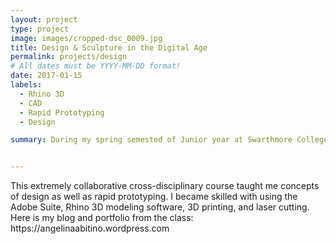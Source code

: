 ```yaml
---
layout: project
type: project
image: images/cropped-dsc_0009.jpg
title: Design & Sculpture in the Digital Age
permalink: projects/design
# All dates must be YYYY-MM-DD format!
date: 2017-01-15
labels:
  - Rhino 3D
  - CAD
  - Rapid Prototyping
  - Design

summary: During my spring semested of Junior year at Swarthmore College, I took a course called Design & Sculpture in the Digital Age cross-listed in the engineering and arts department. 


---
```


<div class="ui small rounded images">
</div>
This extremely collaborative cross-disciplinary course taught me concepts of design as well as rapid prototyping. I became skilled with using the Adobe Suite, Rhino 3D modeling software, 3D printing, and laser cutting. Here is my blog and portfolio from the class: <link>https://angelinaabitino.wordpress.com</link>


